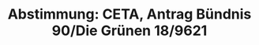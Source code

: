 ---
layout: abstimmung
title: "Abstimmung: CETA, Antrag Bündnis 90/Die Grünen 18/9621"
categories:
 - Handel
 - Wirtschaft
tags:
 - Freihandel
 - CETA
 - EU
 - Kanada
abstimmung:
 legislaturperiode: 18
 bundestagssitzung: 190
 abstimmung: 3
links:
 - title: https://www.bundestag.de/parlament/plenum/abstimmung/abstimmung?id=417
   url: https://www.bundestag.de/parlament/plenum/abstimmung/abstimmung?id=417
data:
 - title: Abstimmungsergebnis 20160922_3-data.pdf
   url: /res/abstimmungsliste/20160922_3-data.pdf
 - title: Abstimmungsergebnis 20160922_3_xls-data.csv
   url: /res/abstimmungsliste/analyses/20160922_3_xls-data.csv
documents:
 - title: Drucksache 18/09621.pdf
   url: http://dip21.bundestag.de/dip21/btd/18/096/1809621.pdf
   local: /res/abstimmungsdaten/018-190-03/1809621.pdf
preview: |
     Deutscher Bundestag
    
     190. Sitzung des Deutschen Bundestages
     am Donnerstag, 22.September 2016
    
     Endgültiges Ergebnis der Namentlichen Abstimmung Nr. 3
    
     Antrag der Abgeordneten Katharina Dröge, Kerstin Andreae, Britta Haßelmann, weiterer
     Abgeordneter und der Fraktion BÜNDNIS 90/DIE GRÜNEN
     zu dem Vorschlag für einen Beschluss des Rates über die Unterzeichnung - im Namen der
     Europäischen Union - des umfassenden Wirtschafts- und Handelsabkommens (CETA)
     zwischen Kanada einerseits und der Europäischen Union und ihren Mitgliedstaaten
     andererseits
     KOM (2016) 444 endg.; Ratsdok. 10968/16
     und
     zu dem Vorschlag für einen Beschluss des Rates über die vorläufige Anwendung des
     umfassenden Wirtschafts- und Handelsabkommens (CETA) zwischen Kanada einerseits
     und der Europäischen Union und ihren Mitgliedstaaten andererseits
     KOM (2016) 470 endg.; Ratsdok. 10969/16
     hier: Stellungnahme gegenüber der Bundesregierung gemäß Artikel 23 Absatz 3 des
     Grundgesetzes
     Comprehensive Economic and Trade Agreement (CETA) ablehnen
     Drs. 18/9621
    
     Abgegebene Stimmen insgesamt:
    
     587
    
     Nicht abgegebene Stimmen:
     Ja-Stimmen:
    
     43
     120
    
     Nein-Stimmen:
    
     459
    
     Enthaltungen:
    
     8
    
     Ungültige:
    
     0
    
     Berlin, den 22.09.2016
    
     Beginn: 13:15
     Ende: 13:17
---